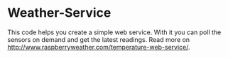 Weather-Service
=========================

This code helps you create a simple web service. With it you can poll the sensors on demand and get the latest readings. Read more on  http://www.raspberryweather.com/temperature-web-service/.
